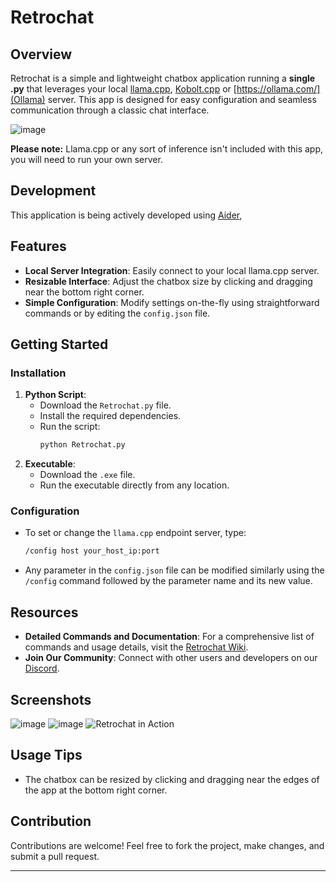 # Retrochat

## Overview

Retrochat is a simple and lightweight chatbox application running a **single .py** that leverages your local [llama.cpp](https://github.com/ggerganov/llama.cpp), [Kobolt.cpp](https://github.com/LostRuins/koboldcpp) or [https://ollama.com/](Ollama)  server.  This app is designed for easy configuration and seamless communication through a classic chat interface.

![image](https://github.com/DefamationStation/Retrochat/assets/82258900/e3609f2f-779d-4609-b60e-450ced1ca64f)

**Please note:** Llama.cpp or any sort of inference isn't included with this app, you will need to run your own server.

## Development
This application is being actively developed using [Aider](https://aider.chat/),

## Features
- **Local Server Integration**: Easily connect to your local llama.cpp server.
- **Resizable Interface**: Adjust the chatbox size by clicking and dragging near the bottom right corner.
- **Simple Configuration**: Modify settings on-the-fly using straightforward commands or by editing the `config.json` file.

## Getting Started
### Installation
1. **Python Script**:
   - Download the `Retrochat.py` file.
   - Install the required dependencies.
   - Run the script:
     ```bash
     python Retrochat.py
     ```
2. **Executable**:
   - Download the `.exe` file.
   - Run the executable directly from any location.

### Configuration
- To set or change the `llama.cpp` endpoint server, type:
  ```bash
  /config host your_host_ip:port
  ```
- Any parameter in the `config.json` file can be modified similarly using the `/config` command followed by the parameter name and its new value.

## Resources
- **Detailed Commands and Documentation**: For a comprehensive list of commands and usage details, visit the [Retrochat Wiki](https://github.com/DefamationStation/Retrochat/wiki).
- **Join Our Community**: Connect with other users and developers on our [Discord](https://discord.gg/dZxjYNyNth).

## Screenshots
![image](https://github.com/DefamationStation/Retrochat/assets/82258900/6f5585c6-2e71-4be9-927c-33b11f92f600)
![image](https://github.com/DefamationStation/Retrochat/assets/82258900/cd8f057d-943e-4e11-ab1b-8a227e969aee)
![Retrochat in Action](https://github.com/DefamationStation/Retrochat/assets/82258900/0e0b9b75-3c21-4c94-83ae-e22a0e34fe84)

## Usage Tips
- The chatbox can be resized by clicking and dragging near the edges of the app at the bottom right corner.

## Contribution
Contributions are welcome! Feel free to fork the project, make changes, and submit a pull request.

---

